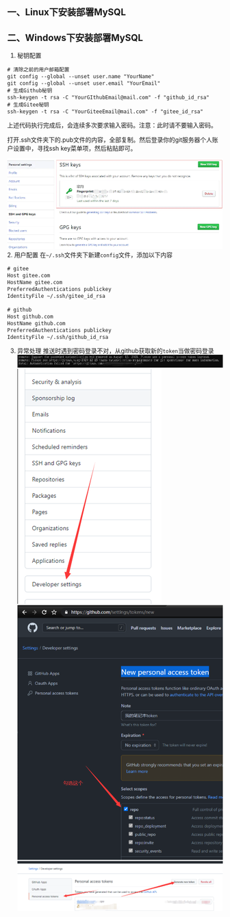 ## 一、Linux下安装部署MySQL

## 二、Windows下安装部署MySQL
1. 秘钥配置

```
# 清除之前的用户邮箱配置
git config --global --unset user.name "YourName"
git config --global --unset user.email "YourEmail"
# 生成Github秘钥
ssh-keygen -t rsa -C "YourGIthubEmail@mail.com" -f "github_id_rsa"
# 生成Gitee秘钥
ssh-keygen -t rsa -C "YourGiteeEmail@mail.com" -f "gitee_id_rsa"
```  
上述代码执行完成后，会连续多次要求输入密码。注意：此时请不要输入密码。


打开.ssh文件夹下的.pub文件的内容，全部复制。然后登录你的git服务器个人账户设置中，寻找ssh key菜单项，然后粘贴即可。

![](img/2022-01-21-18-46-57.png)
2. 用户配置
在`~/.ssh`文件夹下新建`config`文件，添加以下内容

```
# gitee
Host gitee.com
HostName gitee.com
PreferredAuthentications publickey
IdentityFile ~/.ssh/gitee_id_rsa

# github
Host github.com
HostName github.com
PreferredAuthentications publickey
IdentityFile ~/.ssh/github_id_rsa
```

3. 异常处理
推送时遇到密码登录不对，从github获取新的`token`当做密码登录
![](img/2022-01-21-19-22-04.png)
![](img/2022-01-21-19-22-32.png)
![](img/2022-02-21-01-27-36.png)
![](img/2022-01-21-19-22-55.png)